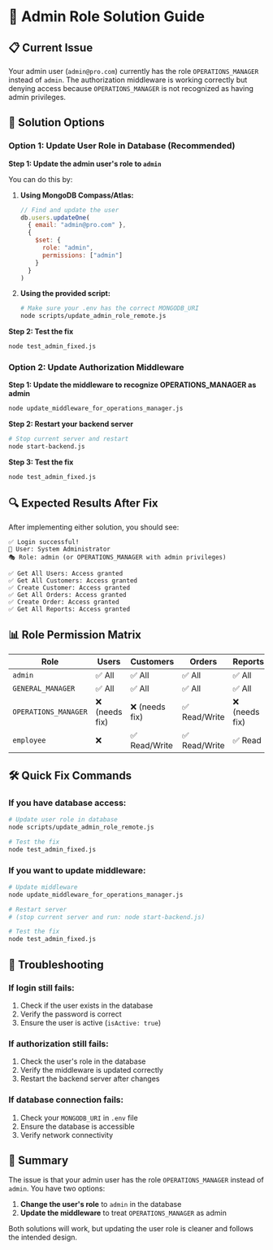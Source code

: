 # 🔧 Admin Role Solution Guide

## 📋 **Current Issue**

Your admin user (`admin@pro.com`) currently has the role `OPERATIONS_MANAGER` instead of `admin`. The authorization middleware is working correctly but denying access because `OPERATIONS_MANAGER` is not recognized as having admin privileges.

## 🎯 **Solution Options**

### **Option 1: Update User Role in Database (Recommended)**

**Step 1: Update the admin user's role to `admin`**

You can do this by:

1. **Using MongoDB Compass/Atlas:**
   ```javascript
   // Find and update the user
   db.users.updateOne(
     { email: "admin@pro.com" },
     { 
       $set: { 
         role: "admin",
         permissions: ["admin"]
       }
     }
   )
   ```

2. **Using the provided script:**
   ```bash
   # Make sure your .env has the correct MONGODB_URI
   node scripts/update_admin_role_remote.js
   ```

**Step 2: Test the fix**
   ```bash
   node test_admin_fixed.js
   ```

### **Option 2: Update Authorization Middleware**

**Step 1: Update the middleware to recognize OPERATIONS_MANAGER as admin**
   ```bash
   node update_middleware_for_operations_manager.js
   ```

**Step 2: Restart your backend server**
   ```bash
   # Stop current server and restart
   node start-backend.js
   ```

**Step 3: Test the fix**
   ```bash
   node test_admin_fixed.js
   ```

## 🔍 **Expected Results After Fix**

After implementing either solution, you should see:

```
✅ Login successful!
👤 User: System Administrator
🎭 Role: admin (or OPERATIONS_MANAGER with admin privileges)

✅ Get All Users: Access granted
✅ Get All Customers: Access granted
✅ Create Customer: Access granted
✅ Get All Orders: Access granted
✅ Create Order: Access granted
✅ Get All Reports: Access granted
```

## 📊 **Role Permission Matrix**

| **Role** | **Users** | **Customers** | **Orders** | **Reports** | **Vehicles** |
|----------|-----------|---------------|------------|-------------|--------------|
| `admin` | ✅ All | ✅ All | ✅ All | ✅ All | ✅ All |
| `GENERAL_MANAGER` | ✅ All | ✅ All | ✅ All | ✅ All | ✅ All |
| `OPERATIONS_MANAGER` | ❌ (needs fix) | ❌ (needs fix) | ✅ Read/Write | ❌ (needs fix) | ✅ Read |
| `employee` | ❌ | ✅ Read/Write | ✅ Read/Write | ✅ Read | ✅ Read/Write |

## 🛠️ **Quick Fix Commands**

### **If you have database access:**
```bash
# Update user role in database
node scripts/update_admin_role_remote.js

# Test the fix
node test_admin_fixed.js
```

### **If you want to update middleware:**
```bash
# Update middleware
node update_middleware_for_operations_manager.js

# Restart server
# (stop current server and run: node start-backend.js)

# Test the fix
node test_admin_fixed.js
```

## 🔧 **Troubleshooting**

### **If login still fails:**
1. Check if the user exists in the database
2. Verify the password is correct
3. Ensure the user is active (`isActive: true`)

### **If authorization still fails:**
1. Check the user's role in the database
2. Verify the middleware is updated correctly
3. Restart the backend server after changes

### **If database connection fails:**
1. Check your `MONGODB_URI` in `.env` file
2. Ensure the database is accessible
3. Verify network connectivity

## 📝 **Summary**

The issue is that your admin user has the role `OPERATIONS_MANAGER` instead of `admin`. You have two options:

1. **Change the user's role** to `admin` in the database
2. **Update the middleware** to treat `OPERATIONS_MANAGER` as admin

Both solutions will work, but updating the user role is cleaner and follows the intended design. 